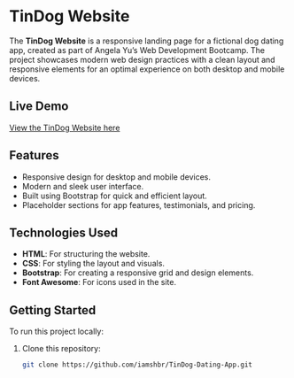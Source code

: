# TinDog Website

The **TinDog Website** is a responsive landing page for a fictional dog dating app, created as part of Angela Yu’s Web Development Bootcamp. The
project showcases modern web design practices with a clean layout and responsive elements for an optimal experience on both desktop and mobile
devices.

## Live Demo

[View the TinDog Website here](https://iamshbr.github.io/TinDog-Dating-App/)

## Features

- Responsive design for desktop and mobile devices.
- Modern and sleek user interface.
- Built using Bootstrap for quick and efficient layout.
- Placeholder sections for app features, testimonials, and pricing.

## Technologies Used

- **HTML**: For structuring the website.
- **CSS**: For styling the layout and visuals.
- **Bootstrap**: For creating a responsive grid and design elements.
- **Font Awesome**: For icons used in the site.

## Getting Started

To run this project locally:

1. Clone this repository:
   ```bash
   git clone https://github.com/iamshbr/TinDog-Dating-App.git
   ```
